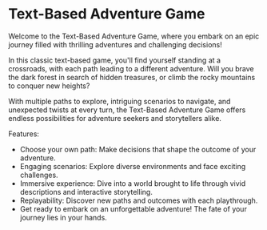 # Text-Based Adventure Game

Welcome to the Text-Based Adventure Game, where you embark on an epic journey filled with thrilling adventures and challenging decisions!

In this classic text-based game, you'll find yourself standing at a crossroads, with each path leading to a different adventure. Will you brave the dark forest in search of hidden treasures, or climb the rocky mountains to conquer new heights?

With multiple paths to explore, intriguing scenarios to navigate, and unexpected twists at every turn, the Text-Based Adventure Game offers endless possibilities for adventure seekers and storytellers alike.

Features:

- Choose your own path: Make decisions that shape the outcome of your adventure.
- Engaging scenarios: Explore diverse environments and face exciting challenges.
- Immersive experience: Dive into a world brought to life through vivid descriptions and interactive storytelling.
- Replayability: Discover new paths and outcomes with each playthrough.
- Get ready to embark on an unforgettable adventure! The fate of your journey lies in your hands.
